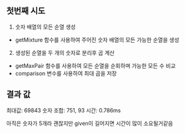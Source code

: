## 첫번째 시도

1. 숫자 배열의 모든 순열 생성

- getMixture 함수를 사용하여 주어진 숫자 배열의 모든 가능한 순열을 생성

2. 생성된 순열을 두 개의 숫자로 분리후 곱 계산

- getMaxPair 함수를 사용하여 모든 순열을 순회하며 가능한 모든 수 비교
- comparison 변수를 사용하여 최대 곱을 저장

## 결과 값

최대값: 69843
숫자 조합: 751, 93
시간: 0.786ms

아직은 숫자가 5개라 괜찮지만 given이 길어지면 시간이 많이 소요될거같음
